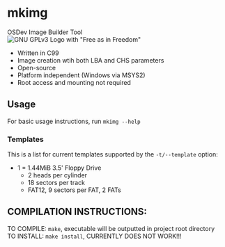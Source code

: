 # mkimg
OSDev Image Builder Tool\
![GNU GPLv3 Logo with "Free as in Freedom"](https://www.gnu.org/graphics/gplv3-with-text-136x68.png)
<br>
- Written in C99
- Image creation wtih both LBA and CHS parameters
- Open-source
- Platform independent (Windows via MSYS2)
- Root access and mounting not required

 
## Usage
For basic usage instructions, run `mkimg --help`<br>
### Templates
This is a list for current templates supported by the `-t/--template` option:
- 1 = 1.44MiB 3.5' Floppy Drive
    - 2 heads per cylinder
    - 18 sectors per track
    - FAT12, 9 sectors per FAT, 2 FATs


## COMPILATION INSTRUCTIONS:
TO COMPILE: `make`, executable will be outputted in project root directory\
TO INSTALL: `make install`, CURRENTLY DOES NOT WORK!!!
